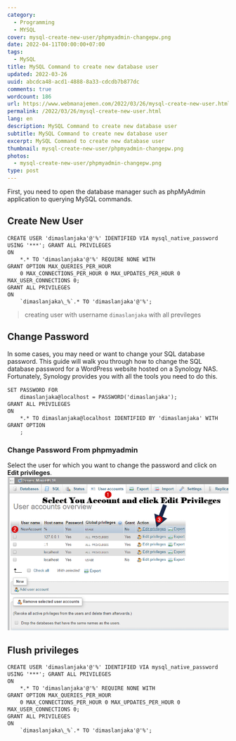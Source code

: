 ```yaml
---
category:
  - Programming
  - MYSQL
cover: mysql-create-new-user/phpmyadmin-changepw.png
date: 2022-04-11T00:00:00+07:00
tags:
  - MySQL
title: MySQL Command to create new database user
updated: 2022-03-26
uuid: abcdca48-acd1-4888-8a33-cdcdb7b877dc
comments: true
wordcount: 186
url: https://www.webmanajemen.com/2022/03/26/mysql-create-new-user.html
permalink: /2022/03/26/mysql-create-new-user.html
lang: en
description: MySQL Command to create new database user
subtitle: MySQL Command to create new database user
excerpt: MySQL Command to create new database user
thumbnail: mysql-create-new-user/phpmyadmin-changepw.png
photos:
  - mysql-create-new-user/phpmyadmin-changepw.png
type: post
---
```


First, you  need to open the database manager such as phpMyAdmin application to querying MySQL commands.
## Create New User
```mysql
CREATE USER 'dimaslanjaka'@'%' IDENTIFIED VIA mysql_native_password USING '***'; GRANT ALL PRIVILEGES
ON
    *.* TO 'dimaslanjaka'@'%' REQUIRE NONE WITH
GRANT OPTION MAX_QUERIES_PER_HOUR
    0 MAX_CONNECTIONS_PER_HOUR 0 MAX_UPDATES_PER_HOUR 0 MAX_USER_CONNECTIONS 0;
GRANT ALL PRIVILEGES
ON
    `dimaslanjaka\_%`.* TO 'dimaslanjaka'@'%';
```
> creating user with username `dimaslanjaka` with all previleges

## Change Password
In some cases, you may need or want to change your SQL database password. This guide  will walk you through how to change the SQL database password for a WordPress website hosted on a Synology NAS. Fortunately, Synology provides you with all the tools you need to do this.
```mysql
SET PASSWORD FOR
    dimaslanjaka@localhost = PASSWORD('dimaslanjaka');
GRANT ALL PRIVILEGES
ON
    *.* TO dimaslanjaka@localhost IDENTIFIED BY 'dimaslanjaka' WITH
GRANT OPTION
    ;
```

### Change Password From phpmyadmin
Select the user for which you want to change the password and click on **Edit privileges**.
![change via phpmyadmin](mysql-create-new-user/phpmyadmin-changepw.png)

## Flush privileges
```mysql
CREATE USER 'dimaslanjaka'@'%' IDENTIFIED VIA mysql_native_password USING '***'; GRANT ALL PRIVILEGES
ON
    *.* TO 'dimaslanjaka'@'%' REQUIRE NONE WITH
GRANT OPTION MAX_QUERIES_PER_HOUR
    0 MAX_CONNECTIONS_PER_HOUR 0 MAX_UPDATES_PER_HOUR 0 MAX_USER_CONNECTIONS 0;
GRANT ALL PRIVILEGES
ON
    `dimaslanjaka\_%`.* TO 'dimaslanjaka'@'%';
```